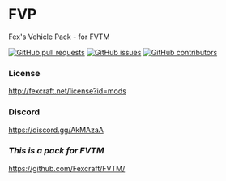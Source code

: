 # FVP
Fex's Vehicle Pack - for FVTM

[![GitHub pull requests](https://img.shields.io/github/issues-pr/Fexcraft/FVP.svg?style=flat-square)](https://github.com/Fexcraft/FVP/pulls)
[![GitHub issues](https://img.shields.io/github/issues/Fexcraft/FVP.svg?style=flat-square)](https://github.com/Fexcraft/FVP/issues)
[![GitHub contributors](https://img.shields.io/github/contributors/Fexcraft/FVP.svg?style=flat-square)](https://fexcraft.net/)


### License
http://fexcraft.net/license?id=mods

### Discord
https://discord.gg/AkMAzaA

### _This is a pack for FVTM_
https://github.com/Fexcraft/FVTM/
